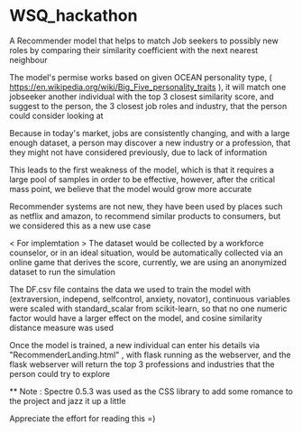 # WSQ_hackathon
A Recommender model that helps to match Job seekers to possibly new roles by 
comparing their similarity coefficient with the next nearest neighbour

The model's permise works based on given OCEAN personality type, ( https://en.wikipedia.org/wiki/Big_Five_personality_traits ),
it will match one jobseeker another individual with the top 3 closest similarity score, and suggest to the person, the 3 closest
job roles and industry, that the person could consider looking at 

Because in today's market, jobs are consistently changing, and with
a large enough dataset, a person may discover a new industry or a profession, that they might not have considered previously, due to
lack of information

This leads to the first weakness of the model, which is that it requires a large pool of samples in order to be effective, however, after 
the critical mass point, we believe that the model would grow more accurate

Recommender systems are not new, they have been used by places such as netflix and amazon, to recommend similar products to consumers, 
but we considered this as a new use case

< For implemtation > 
The dataset would be collected by a workforce counselor, or in an ideal situation, would be automatically collected via an online
game that derives the score,  currently, we are using an anonymized dataset to run the simulation


The DF.csv file contains the data we used to train the model with (extraversion,	independ,	selfcontrol,	anxiety,	novator),
continuous variables were scaled with standard_scalar from scikit-learn, so that no one numeric factor would have a larger effect on the
model, and cosine similarity distance measure was used

Once the model is trained, a new individual can enter his details via "RecommenderLanding.html" , with flask running as the webserver,
and the flask webserver will return the top 3 professions and industries that the person could try to explore


** Note : Spectre 0.5.3 was used as the CSS library to add some romance to the project and jazz it up a little

Appreciate the effort for reading this =)
